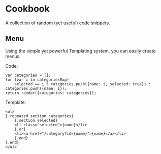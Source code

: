 Cookbook
========

A collection of random (yet useful) code snippets.

Menu
----

Using the simple yet powerful Templating system, you can easily create menus:

Code:

    var categories = [];    
    for (var i in categoriesMap)
        selected == i ? categories.push({name: i, selected: true}) : categories.push({name: i});
    return render({categories: categories});

Template:

    <ul>
    {.repeated section categories}
        {.section selected}
        <li class="selected">{name}</li>
        {.or}
        <li><a href="/category?id={name}">{name}</a></li>
        {.end}
    {.end}
    </ul>
